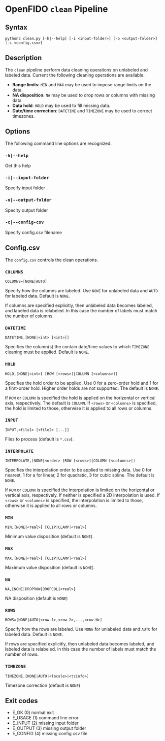 # OpenFIDO `clean` Pipeline

## Syntax

~~~
python3 clean.py [-h|--help] [-i <input-folder>] [-o <output-folder>] [-c <config.csv>]
~~~

## Description

The `clean` pipeline perform data cleaning operations on unlabeled and labeled data.  Current the following cleaning operations are available.

  - **Range limits**: `MIN` and `MAX` may be used to impose range limits on the data.  
  - **NA disposition**: `NA` may be used to drop rows or columns with missing data
  - **Data hold**: `HOLD` may be used to fill missing data.
  - **Date/time correction**: `DATETIME` and `TIMEZONE` may be used to correct timezones.

## Options

The following command line options are recognized.

### `-h|--help`

Get this help

### `-i|--input-folder`

Specify input folder

### `-o|--output-folder`

Specity output folder

### `-c|--config-csv` 

Specify config.csv filename

## Config.csv

The `config.csv` controls the clean operations.

### `COLUMNS`

~~~
COLUMNS=[NONE|AUTO]
~~~

Specify how the columns are labeled. Use `NONE` for unlabeled data and `AUTO` for labeled data.  Default is `NONE`. 

If columns are specified explicitly, then unlabeled data becomes labeled, and labeled data is relabeled.  In this case the number of labels must match the number of columns. 


### `DATETIME`

~~~
DATETIME,[NONE|<int> [<int>]]
~~~

Specifies the column(s) the contain date/time values to which `TIMEZONE` cleaning must be applied.  Default is `NONE`.

### `HOLD`

~~~
HOLD,[NONE|<int>] [ROW [<rows>]|COLUMN [<columns>]]
~~~

Specifies the hold order to be applied. Use 0 for a zero-order hold and 1 for a first-order hold.  Higher order holds are not supported.  The default is `NONE`.

If `ROW` or `COLUMN` is specified the hold is applied on the horizontal or vertical axis, respectively.  The default is `COLUMN`.  If `<rows>` or `<columns>` is specified, the hold is limited to those, otherwise it is applied to all rows or columns.

### `INPUT`

~~~
INPUT,<file1> [<file2> [...]]
~~~

Files to process (default is `*.csv`).

### `INTERPOLATE`

~~~
INTERPOLATE,[NONE|<order> [ROW [<rows>]|COLUMN [<columns>]]
~~~

Specifies the interpolation order to be applied to missing data. Use 0 for nearest, 1 for a for linear, 2 for quadratic, 3 for cubic spline.  The default is `NONE`.

If `ROW` or `COLUMN` is specified the interpolation is limited on the horizontal or vertical axis, respectively.  If neither is specified a 2D interpolation is used. If `<rows>` or `<columns>` is specified, the interpolation is limited to those, otherwise it is applied to all rows or columns.

### `MIN`

~~~
MIN,[NONE|<real>] [CLIP|CLAMP|<real>]
~~~

Minimum value disposition (default is `NONE`).

### `MAX`

~~~
MAX,[NONE|<real>] [CLIP|CLAMP]<real>]
~~~

Maximum value disposition (default is `NONE`).

### `NA`

~~~
NA,[NONE|DROPROW|DROPCOL|<real>]
~~~

NA disposition (default is `NONE`)

### `ROWS`

~~~
ROWS=[NONE|AUTO|<row-1>,<row-2>,...,<row-N>]
~~~

Specify how the rows are labeled. Use `NONE` for unlabeled data and `AUTO` for labeled data.  Default is `NONE`. 

If rows are specified explicitly, then unlabeled data becomes labeled, and labeled data is relabeled.  In this case the number of labels must match the number of rows. 

### `TIMEZONE`
~~~
TIMEZONE,[NONE|AUTO|<locale>|<tzinfo>]
~~~

Timezone correction (default is `NONE`)

## Exit codes

  - E_OK (0)       normal exit
  - E_USAGE (1)    command line error
  - E_INPUT (2)    missing input folder
  - E_OUTPUT (3)   missing output folder
  - E_CONFIG (4)   missing config.csv file
